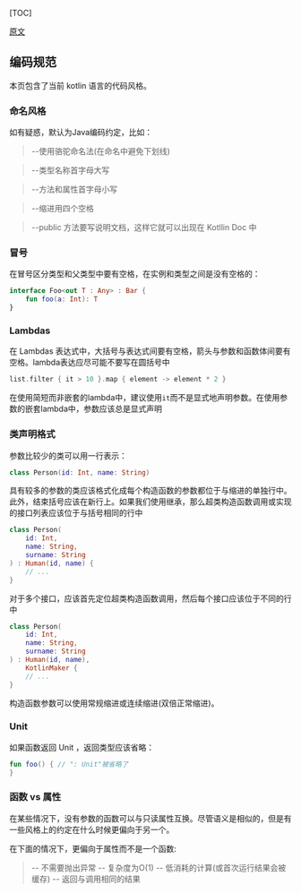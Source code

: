 [TOC]

[原文](http://kotlinlang.org/docs/reference/coding-conventions.html)

## 编码规范

本页包含了当前 kotlin 语言的代码风格。

### 命名风格
如有疑惑，默认为Java编码约定，比如：

> --使用骆驼命名法(在命名中避免下划线)

> --类型名称首字母大写

> --方法和属性首字母小写

> --缩进用四个空格

> --public 方法要写说明文档，这样它就可以出现在 Kotllin Doc 中

### 冒号
在冒号区分类型和父类型中要有空格，在实例和类型之间是没有空格的：

```kotlin
interface Foo<out T : Any> : Bar {
    fun foo(a: Int): T
}
```

### Lambdas
在 Lambdas 表达式中，大括号与表达式间要有空格，箭头与参数和函数体间要有空格。lambda表达应尽可能不要写在圆括号中

```Kotlin
list.filter { it > 10 }.map { element -> element * 2 }
```

在使用简短而非嵌套的lambda中，建议使用`it`而不是显式地声明参数。在使用参数的嵌套lambda中，参数应该总是显式声明

### 类声明格式
参数比较少的类可以用一行表示：

```Kotlin
class Person(id: Int, name: String)
```

具有较多的参数的类应该格式化成每个构造函数的参数都位于与缩进的单独行中。此外，结束括号应该在新行上。如果我们使用继承，那么超类构造函数调用或实现的接口列表应该位于与括号相同的行中

```Kotlin
class Person(
    id: Int,
    name: String,
    surname: String
) : Human(id, name) {
    // ...
}
```

对于多个接口，应该首先定位超类构造函数调用，然后每个接口应该位于不同的行中

```Kotlin
class Person(
    id: Int,
    name: String,
    surname: String
) : Human(id, name),
    KotlinMaker {
    // ...
}
```

构造函数参数可以使用常规缩进或连续缩进(双倍正常缩进)。

### Unit
如果函数返回 Unit ，返回类型应该省略：

```kotlin
fun foo() { // ": Unit"被省略了
}
```

### 函数 vs 属性
在某些情况下，没有参数的函数可以与只读属性互换。尽管语义是相似的，但是有一些风格上的约定在什么时候更偏向于另一个。

在下面的情况下，更偏向于属性而不是一个函数:
> -- 不需要抛出异常
> -- 复杂度为O(1)
> -- 低消耗的计算(或首次运行结果会被缓存)
> -- 返回与调用相同的结果
